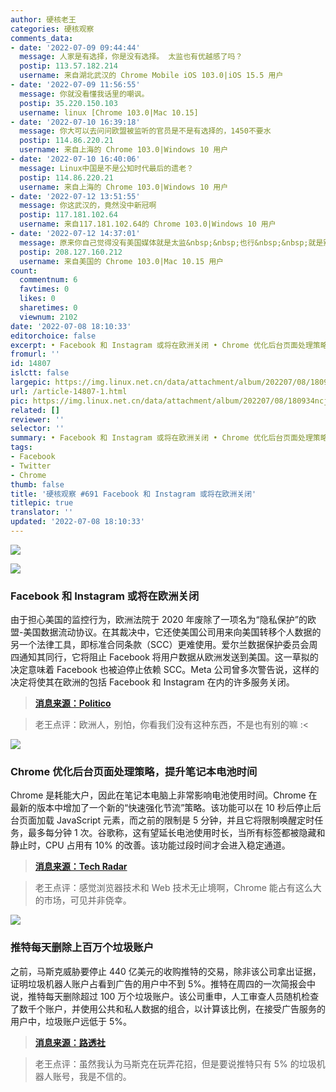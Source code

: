 ```yaml
---
author: 硬核老王
categories: 硬核观察
comments_data:
- date: '2022-07-09 09:44:44'
  message: 人家是有选择，你是没有选择。 太监也有优越感了吗？
  postip: 113.57.182.214
  username: 来自湖北武汉的 Chrome Mobile iOS 103.0|iOS 15.5 用户
- date: '2022-07-09 11:56:55'
  message: 你就没看懂我话里的嘲讽。
  postip: 35.220.150.103
  username: linux [Chrome 103.0|Mac 10.15]
- date: '2022-07-10 16:39:18'
  message: 你大可以去问问欧盟被监听的官员是不是有选择的，1450不要水
  postip: 114.86.220.21
  username: 来自上海的 Chrome 103.0|Windows 10 用户
- date: '2022-07-10 16:40:06'
  message: Linux中国是不是公知时代最后的遗老？
  postip: 114.86.220.21
  username: 来自上海的 Chrome 103.0|Windows 10 用户
- date: '2022-07-12 13:51:55'
  message: 你这武汉的，竟然没中新冠啊
  postip: 117.181.102.64
  username: 来自117.181.102.64的 Chrome 103.0|Windows 10 用户
- date: '2022-07-12 14:37:01'
  message: 原来你自己觉得没有美国媒体就是太监&nbsp;&nbsp;也行&nbsp;&nbsp;就是别带上其他人&nbsp;&nbsp;哈哈哈
  postip: 208.127.160.212
  username: 来自美国的 Chrome 103.0|Mac 10.15 用户
count:
  commentnum: 6
  favtimes: 0
  likes: 0
  sharetimes: 0
  viewnum: 2102
date: '2022-07-08 18:10:33'
editorchoice: false
excerpt: • Facebook 和 Instagram 或将在欧洲关闭 • Chrome 优化后台页面处理策略，提升笔记本电池时间 • 推特每天删除上百万个垃圾账户
fromurl: ''
id: 14807
islctt: false
largepic: https://img.linux.net.cn/data/attachment/album/202207/08/180934ncjqql2lfqzqmh8c.jpg
url: /article-14807-1.html
pic: https://img.linux.net.cn/data/attachment/album/202207/08/180934ncjqql2lfqzqmh8c.jpg.thumb.jpg
related: []
reviewer: ''
selector: ''
summary: • Facebook 和 Instagram 或将在欧洲关闭 • Chrome 优化后台页面处理策略，提升笔记本电池时间 • 推特每天删除上百万个垃圾账户
tags:
- Facebook
- Twitter
- Chrome
thumb: false
title: '硬核观察 #691 Facebook 和 Instagram 或将在欧洲关闭'
titlepic: true
translator: ''
updated: '2022-07-08 18:10:33'
---
```


![](/data/attachment/album/202207/08/180934ncjqql2lfqzqmh8c.jpg)


![](/data/attachment/album/202207/08/180947frewhyl1h1rljlj6.jpg)


### Facebook 和 Instagram 或将在欧洲关闭


由于担心美国的监控行为，欧洲法院于 2020 年废除了一项名为“隐私保护”的欧盟-美国数据流动协议。在其裁决中，它还使美国公司用来向美国转移个人数据的另一个法律工具，即标准合同条款（SCC）更难使用。爱尔兰数据保护委员会周四通知其同行，它将阻止 Facebook 将用户数据从欧洲发送到美国。这一草拟的决定意味着 Facebook 也被迫停止依赖 SCC。Meta 公司曾多次警告说，这样的决定将使其在欧洲的包括 Facebook 和 Instagram 在内的许多服务关闭。



> 
> **[消息来源：Politico](https://www.politico.eu/article/europe-faces-facebook-blackout-instagram-meta-data-protection/)**
> 
> 
> 



> 
> 老王点评：欧洲人，别怕，你看我们没有这种东西，不是也有别的嘛 :<
> 
> 
> 


![](/data/attachment/album/202207/08/180958ingklen9mvdfm685.jpg)


### Chrome 优化后台页面处理策略，提升笔记本电池时间


Chrome 是耗能大户，因此在笔记本电脑上非常影响电池使用时间。Chrome 在最新的版本中增加了一个新的“快速强化节流”策略。该功能可以在 10 秒后停止后台页面加载 JavaScript 元素，而之前的限制是 5 分钟，并且它将限制唤醒定时任务，最多每分钟 1 次。谷歌称，这有望延长电池使用时长，当所有标签都被隐藏和静止时，CPU 占用有 10% 的改善。该功能过段时间才会进入稳定通道。



> 
> **[消息来源：Tech Radar](https://www.techradar.com/news/googles-new-chrome-feature-could-boost-your-laptops-battery-for-free)**
> 
> 
> 



> 
> 老王点评：感觉浏览器技术和 Web 技术无止境啊，Chrome 能占有这么大的市场，可见并非侥幸。
> 
> 
> 


![](/data/attachment/album/202207/08/181014fko65vhv7oz2ocvx.jpg)


### 推特每天删除上百万个垃圾账户


之前，马斯克威胁要停止 440 亿美元的收购推特的交易，除非该公司拿出证据，证明垃圾机器人账户占看到广告的用户中不到 5%。推特在周四的一次简报会中说，推特每天删除超过 100 万个垃圾账户。该公司重申，人工审查人员随机检查了数千个账户，并使用公共和私人数据的组合，以计算该比例，在接受广告服务的用户中，垃圾账户远低于 5%。



> 
> **[消息来源：路透社](https://www.reuters.com/technology/twitter-says-it-removes-over-1-million-spam-accounts-each-day-2022-07-07/)**
> 
> 
> 



> 
> 老王点评：虽然我认为马斯克在玩弄花招，但是要说推特只有 5% 的垃圾机器人账号，我是不信的。
> 
> 
>